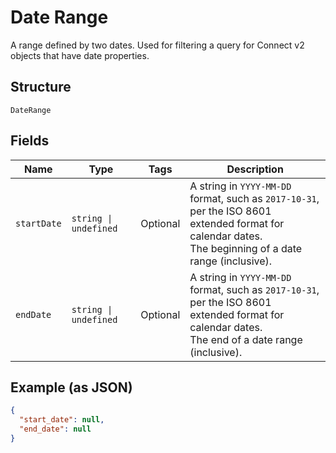 
# Date Range

A range defined by two dates. Used for filtering a query for Connect v2
objects that have date properties.

## Structure

`DateRange`

## Fields

| Name | Type | Tags | Description |
|  --- | --- | --- | --- |
| `startDate` | `string \| undefined` | Optional | A string in `YYYY-MM-DD` format, such as `2017-10-31`, per the ISO 8601<br>extended format for calendar dates.<br>The beginning of a date range (inclusive). |
| `endDate` | `string \| undefined` | Optional | A string in `YYYY-MM-DD` format, such as `2017-10-31`, per the ISO 8601<br>extended format for calendar dates.<br>The end of a date range (inclusive). |

## Example (as JSON)

```json
{
  "start_date": null,
  "end_date": null
}
```

